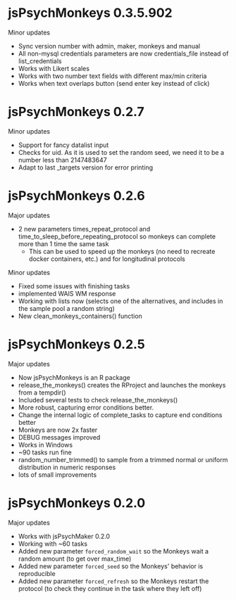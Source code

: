 # jsPsychMonkeys 0.3.5.902

Minor updates

* Sync version number with admin, maker, monkeys and manual
* All non-mysql credentials parameters are now credentials_file instead of list_credentials
* Works with Likert scales
* Works with two number text fields with different max/min criteria
* Works when text overlaps button (send enter key instead of click)


# jsPsychMonkeys 0.2.7

Minor updates

* Support for fancy datalist input
* Checks for uid. As it is used to set the random seed, we need it to be a number less than 2147483647
* Adapt to last _targets version for error printing

# jsPsychMonkeys 0.2.6

Major updates  

* 2 new parameters times_repeat_protocol and time_to_sleep_before_repeating_protocol so monkeys can complete more than 1 time the same task
  - This can be used to speed up the monkeys (no need to recreate docker containers, etc.) and for longitudinal protocols

Minor updates

* Fixed some issues with finishing tasks
* implemented WAIS WM response
* Working with lists now (selects one of the alternatives, and includes in the sample pool a random string)
* New clean_monkeys_containers() function


# jsPsychMonkeys 0.2.5

Major updates  

* Now jsPsychMonkeys is an R package
* release_the_monkeys() creates the RProject and launches the monkeys from a tempdir()
* Included several tests to check release_the_monkeys()
* More robust, capturing error conditions better.
* Change the internal logic of complete_tasks to capture end conditions better
* Monkeys are now 2x faster
* DEBUG messages improved
* Works in Windows
* ~90 tasks run fine
* random_number_trimmed() to sample from a trimmed normal or uniform distribution in numeric responses
* lots of small improvements



# jsPsychMonkeys 0.2.0

Major updates  

* Works with jsPsychMaker 0.2.0
* Working with ~60 tasks
* Added new parameter `forced_random_wait` so the Monkeys wait a random amount (to get over max_time)
* Added new parameter `forced_seed` so the Monkeys' behavior is reproducible
* Added new parameter `forced_refresh` so the Monkeys restart the protocol (to check they continue in the task where they left off)
